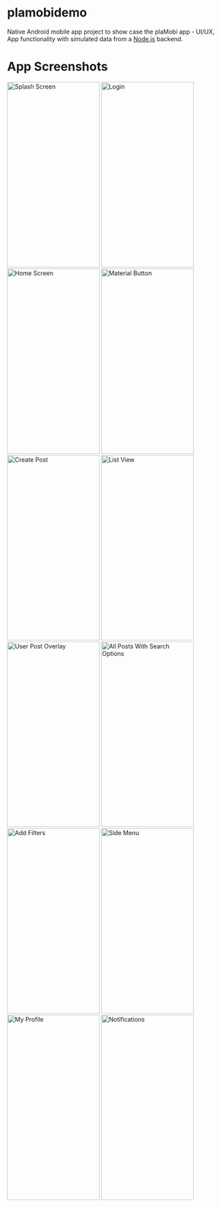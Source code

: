 # plamobidemo

Native Android mobile app project to show case the plaMobi app - UI/UX, App functionality with simulated data from a <a href="https://github.com/pamboo80/Docker-Node.js-MongoDB-plamobi-model-simulator">Node.js</a> backend. 

# App Screenshots
<div id="block_container1" style="display:inline">
<img src="https://bangbit.in/github/plamobidemo/1.Splash%20Screen.jpg" alt="Splash Screen" width="216" height="432">
<img src="https://bangbit.in/github/plamobidemo/2.Login.jpg" alt="Login" width="216" height="432">
<img src="https://bangbit.in/github/plamobidemo/3.Map%20View.jpg" alt="Home Screen" width="216" height="432">
<img src="https://bangbit.in/github/plamobidemo/4.Create%20Post%20-%20Material%20Button%20Design.jpg" alt="Material Button" width="216" height="432">
</div>

<div id="block_container2" style="display:inline">
<img src="https://bangbit.in/github/plamobidemo/5.Create%20Post.jpg" alt="Create Post" width="216" height="432">
<img src="https://bangbit.in/github/plamobidemo/6.List%20View" alt="List View" width="216" height="432">
<img src="https://bangbit.in/github/plamobidemo/7.Post%20Overlay.jpg" alt="User Post Overlay" width="216" height="432">
<img src="https://bangbit.in/github/plamobidemo/8.All%20Posts%20View%20With%20Fiter%20Options.jpg" alt="All Posts With Search Options " width="216" height="432">
</div>

<div id="block_container3" style="display:inline">
<img src="https://bangbit.in/github/plamobidemo/9.Filters.jpg" alt="Add Filters" width="216" height="432">
<img src="https://bangbit.in/github/plamobidemo/10.Side%20Menu.jpg" alt="Side Menu" width="216" height="432">
<img src="https://bangbit.in/github/plamobidemo/11.Profile.jpg" alt="My Profile" width="216" height="432">
<img src="https://bangbit.in/github/plamobidemo/12.Notifications.jpg" alt="Notifications" width="216" height="432">
</div>

